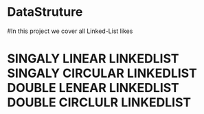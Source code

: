 # DataStruture
#In this project we cover all Linked-List likes
<h1>
 SINGALY LINEAR LINKEDLIST
 SINGALY CIRCULAR LINKEDLIST
 DOUBLE LENEAR LINKEDLIST
 DOUBLE CIRCLULR LINKEDLIST
        </h1>
